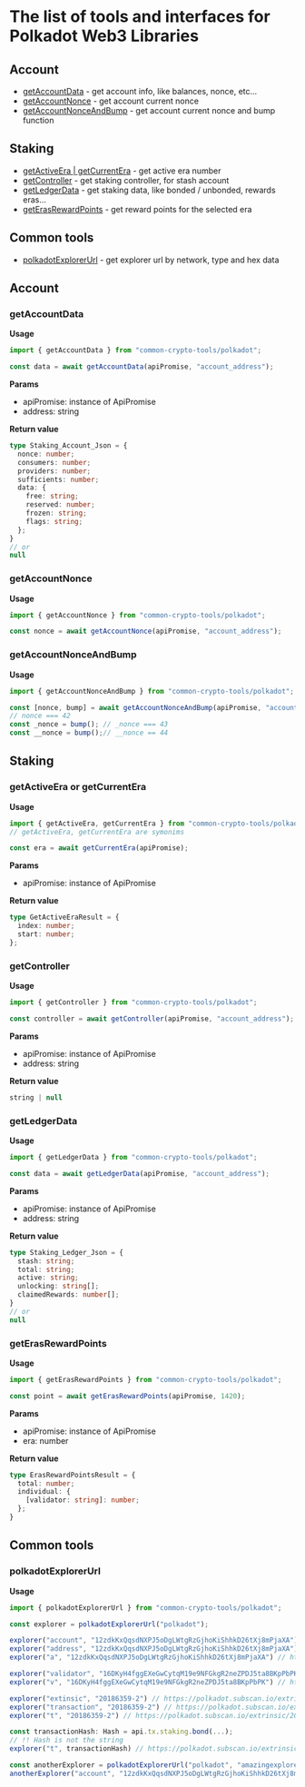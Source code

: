 # The list of tools and interfaces for Polkadot Web3 Libraries

## Account
- [getAccountData](#getaccountdata) - get account info, like balances, nonce, etc...
- [getAccountNonce](#getaccountnonce) - get account current nonce
- [getAccountNonceAndBump](#getaccountnonceandbump) - get account current nonce and bump function

## Staking
- [getActiveEra | getCurrentEra](#getactiveera) - get active era number
- [getController](#getcontroller) - get staking controller, for stash account
- [getLedgerData](#getledgerdata) - get staking data, like bonded / unbonded, rewards eras...
- [getErasRewardPoints](#geterasrewardpoints) - get reward points for the selected era

## Common tools
- [polkadotExplorerUrl](polkadotexplorerurl) - get explorer url by network, type and hex data

## Account
### <a name="getaccountdata"></a>getAccountData
**Usage**
```typescript
import { getAccountData } from "common-crypto-tools/polkadot";

const data = await getAccountData(apiPromise, "account_address");
```

**Params**
- apiPromise: instance of ApiPromise
- address: string

**Return value**
```typescript
type Staking_Account_Json = {
  nonce: number;
  consumers: number;
  providers: number;
  sufficients: number;
  data: {
    free: string;
    reserved: number;
    frozen: string;
    flags: string;
  };
}
// or
null
```

### <a name="getaccountnonce"></a>getAccountNonce
**Usage**
```typescript
import { getAccountNonce } from "common-crypto-tools/polkadot";

const nonce = await getAccountNonce(apiPromise, "account_address");
```

### <a name="getaccountnonceandbump"></a>getAccountNonceAndBump
**Usage**
```typescript
import { getAccountNonceAndBump } from "common-crypto-tools/polkadot";

const [nonce, bump] = await getAccountNonceAndBump(apiPromise, "account_address");
// nonce === 42
const _nonce = bump(); // _nonce === 43
const __nonce = bump();// __nonce == 44
```

## Staking

### <a name="getactiveera"></a>getActiveEra or getCurrentEra
**Usage**
```typescript
import { getActiveEra, getCurrentEra } from "common-crypto-tools/polkadot";
// getActiveEra, getCurrentEra are symonims

const era = await getCurrentEra(apiPromise);
```

**Params**
- apiPromise: instance of ApiPromise

**Return value**
```typescript
type GetActiveEraResult = {
  index: number;
  start: number;
};
```

### <a name="getcontroller"></a>getController
**Usage**
```typescript
import { getController } from "common-crypto-tools/polkadot";

const controller = await getController(apiPromise, "account_address");
```

**Params**
- apiPromise: instance of ApiPromise
- address: string

**Return value**
```typescript
string | null
```

### <a name="getledgerdata"></a>getLedgerData
**Usage**
```typescript
import { getLedgerData } from "common-crypto-tools/polkadot";

const data = await getLedgerData(apiPromise, "account_address");
```

**Params**
- apiPromise: instance of ApiPromise
- address: string

**Return value**
```typescript
type Staking_Ledger_Json = {
  stash: string;
  total: string;
  active: string;
  unlocking: string[];
  claimedRewards: number[];
}
// or
null
```

### <a name="geterasrewardpoints"></a>getErasRewardPoints
**Usage**
```typescript
import { getErasRewardPoints } from "common-crypto-tools/polkadot";

const point = await getErasRewardPoints(apiPromise, 1420);
```

**Params**
- apiPromise: instance of ApiPromise
- era: number

**Return value**
```typescript
type ErasRewardPointsResult = {
  total: number;
  individual: {
    [validator: string]: number;
  };
}
```

## Common tools

### <a name="polkadotexplorerurl"></a>polkadotExplorerUrl
**Usage**
```typescript
import { polkadotExplorerUrl } from "common-crypto-tools/polkadot";

const explorer = polkadotExplorerUrl("polkadot");

explorer("account", "12zdkKxQqsdNXPJ5oDgLWtgRzGjhoKiShhkD26tXj8mPjaXA") // https://polkadot.subscan.io/account/12zdkKxQqsdNXPJ5oDgLWtgRzGjhoKiShhkD26tXj8mPjaXA
explorer("address", "12zdkKxQqsdNXPJ5oDgLWtgRzGjhoKiShhkD26tXj8mPjaXA") // https://polkadot.subscan.io/account/12zdkKxQqsdNXPJ5oDgLWtgRzGjhoKiShhkD26tXj8mPjaXA
explorer("a", "12zdkKxQqsdNXPJ5oDgLWtgRzGjhoKiShhkD26tXj8mPjaXA") // https://polkadot.subscan.io/account/12zdkKxQqsdNXPJ5oDgLWtgRzGjhoKiShhkD26tXj8mPjaXA

explorer("validator", "16DKyH4fggEXeGwCytqM19e9NFGkgR2neZPDJ5ta8BKpPbPK") // https://polkadot.subscan.io/validator/16DKyH4fggEXeGwCytqM19e9NFGkgR2neZPDJ5ta8BKpPbPK
explorer("v", "16DKyH4fggEXeGwCytqM19e9NFGkgR2neZPDJ5ta8BKpPbPK") // https://polkadot.subscan.io/validator/16DKyH4fggEXeGwCytqM19e9NFGkgR2neZPDJ5ta8BKpPbPK

explorer("extinsic", "20186359-2") // https://polkadot.subscan.io/extrinsic/20186359-2
explorer("transaction", "20186359-2") // https://polkadot.subscan.io/extrinsic/20186359-2
explorer("t", "20186359-2") // https://polkadot.subscan.io/extrinsic/20186359-2

const transactionHash: Hash = api.tx.staking.bond(...); 
// !! Hash is not the string
explorer("t", transactionHash) // https://polkadot.subscan.io/extrinsic/${stringified_hash}

const anotherExplorer = polkadotExplorerUrl("polkadot", "amazingexploreryounameit.io");
anotherExplorer("account", "12zdkKxQqsdNXPJ5oDgLWtgRzGjhoKiShhkD26tXj8mPjaXA") // https://polkadot.amazingexploreryounameit.io/account/12zdkKxQqsdNXPJ5oDgLWtgRzGjhoKiShhkD26tXj8mPjaXA
```
